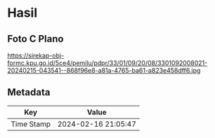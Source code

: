 # Hasil

## Foto C Plano

https://sirekap-obj-formc.kpu.go.id/5ce4/pemilu/pdpr/33/01/09/20/08/3301092008021-20240215-043541--868f96e8-a81a-4765-ba61-a823e458dff6.jpg


## Metadata

| Key        | Value               |
| ---------- | ------------------- |
| Time Stamp | 2024-02-16 21:05:47 |



